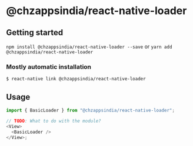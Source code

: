 # @chzappsindia/react-native-loader

## Getting started

`npm install @chzappsindia/react-native-loader --save`
or
`yarn add @chzappsindia/react-native-loader`

### Mostly automatic installation

`$ react-native link @chzappsindia/react-native-loader`

## Usage

```javascript
import { BasicLoader } from "@chzappsindia/react-native-loader";

// TODO: What to do with the module?
<View>
  <BasicLoader />
</View>;
```
